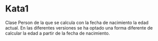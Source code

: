 # Kata1
Clase Person de la que se calcula con la fecha de nacimiento la edad actual. En las diferentes versiones se ha optado una forma diferente de calcular la edad a partir de la fecha de nacimiento.
